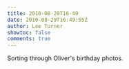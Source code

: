 ```yaml
---
title: 2010-08-29T16-49
date: 2010-08-29T16:49:55Z
author: Lee Turner
showtoc: false
comments: true
---
```


Sorting through Oliver's birthday photos.

